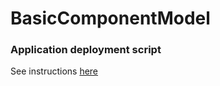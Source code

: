 # BasicComponentModel


### Application deployment script

See instructions [here](deployment/DEPLOYMENT.md)